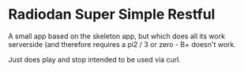 Radiodan Super Simple Restful
====

A small app based on the skeleton app, but which does all its work serverside (and 
therefore requires a pi2 / 3 or zero - B+ doesn't work.

Just does play and stop intended to be used via curl.



